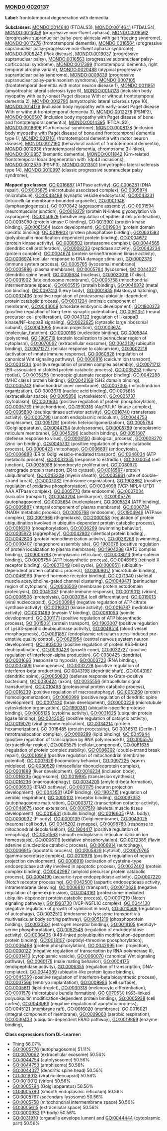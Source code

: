 
### [MONDO:0020137](http://purl.obolibrary.org/obo/MONDO_0020137)
**Label:** frontotemporal degeneration with dementia

**Subclasses:** [MONDO:0014640](http://purl.obolibrary.org/obo/MONDO_0014640) (FTDALS3), [MONDO:0014641](http://purl.obolibrary.org/obo/MONDO_0014641) (FTDALS4), [MONDO:0015059](http://purl.obolibrary.org/obo/MONDO_0015059) (progressive non-fluent aphasia), [MONDO:0016562](http://purl.obolibrary.org/obo/MONDO_0016562) (progressive supranuclear palsy-pure akinesia with gait freezing syndrome), [MONDO:0017276](http://purl.obolibrary.org/obo/MONDO_0017276) (frontotemporal dementia), [MONDO:0016564](http://purl.obolibrary.org/obo/MONDO_0016564) (progressive supranuclear palsy-progressive non-fluent aphasia syndrome), [MONDO:0008243](http://purl.obolibrary.org/obo/MONDO_0008243) (Pick disease), [MONDO:0019037](http://purl.obolibrary.org/obo/MONDO_0019037) (progressive supranuclear palsy), [MONDO:0016563](http://purl.obolibrary.org/obo/MONDO_0016563) (progressive supranuclear palsy-corticobasal syndrome), [MONDO:0017399](http://purl.obolibrary.org/obo/MONDO_0017399) (frontotemporal dementia, right temporal atrophy variant), [MONDO:0020488](http://purl.obolibrary.org/obo/MONDO_0020488) (atypical progressive supranuclear palsy syndrome), [MONDO:0009839](http://purl.obolibrary.org/obo/MONDO_0009839) (progressive supranuclear palsy-parkinsonism syndrome), [MONDO:0007105](http://purl.obolibrary.org/obo/MONDO_0007105) (frontotemporal dementia with motor neuron disease 1), [MONDO:0011951](http://purl.obolibrary.org/obo/MONDO_0011951) (amyotrophic lateral sclerosis type 6), [MONDO:0014178](http://purl.obolibrary.org/obo/MONDO_0014178) (inclusion body myopathy with early-onset Paget disease With or without frontotemporal dementia 2), [MONDO:0012790](http://purl.obolibrary.org/obo/MONDO_0012790) (amyotrophic lateral sclerosis type 10), [MONDO:0014179](http://purl.obolibrary.org/obo/MONDO_0014179) (inclusion body myopathy with early-onset Paget disease With or without frontotemporal dementia 3), [MONDO:0012278](http://purl.obolibrary.org/obo/MONDO_0012278) (PSNP2), [MONDO:0000507](http://purl.obolibrary.org/obo/MONDO_0000507) (inclusion body myopathy with Paget disease of bone and frontotemporal dementia), [MONDO:0014395](http://purl.obolibrary.org/obo/MONDO_0014395) (FTDALS2), [MONDO:0018696](http://purl.obolibrary.org/obo/MONDO_0018696) (Corticobasal syndrome), [MONDO:0008178](http://purl.obolibrary.org/obo/MONDO_0008178) (inclusion body myopathy with Paget disease of bone and frontotemporal dementia type 1), [MONDO:0017161](http://purl.obolibrary.org/obo/MONDO_0017161) (frontotemporal dementia with motor neuron disease), [MONDO:0017160](http://purl.obolibrary.org/obo/MONDO_0017160) (behavioral variant of frontotemporal dementia), [MONDO:0010936](http://purl.obolibrary.org/obo/MONDO_0010936) (frontotemporal dementia, chromosome 3-linked), [MONDO:0010857](http://purl.obolibrary.org/obo/MONDO_0010857) (semantic dementia), [MONDO:0011842](http://purl.obolibrary.org/obo/MONDO_0011842) (Grn-related frontotemporal lobar degeneration with Tdp43 inclusions), [MONDO:0012576](http://purl.obolibrary.org/obo/MONDO_0012576) (PSNP3), [MONDO:0013501](http://purl.obolibrary.org/obo/MONDO_0013501) (amyotrophic lateral sclerosis type 14), [MONDO:0010997](http://purl.obolibrary.org/obo/MONDO_0010997) (classic progressive supranuclear palsy syndrome), 

**Mapped go classes:** [GO:0016887](http://purl.obolibrary.org/obo/GO_0016887) (ATPase activity), [GO:0006281](http://purl.obolibrary.org/obo/GO_0006281) (DNA repair), [GO:0005875](http://purl.obolibrary.org/obo/GO_0005875) (microtubule associated complex), [GO:0005874](http://purl.obolibrary.org/obo/GO_0005874) (microtubule), [GO:0048488](http://purl.obolibrary.org/obo/GO_0048488) (synaptic vesicle endocytosis), [GO:0043231](http://purl.obolibrary.org/obo/GO_0043231) (intracellular membrane-bounded organelle), [GO:0001946](http://purl.obolibrary.org/obo/GO_0001946) (lymphangiogenesis), [GO:0070842](http://purl.obolibrary.org/obo/GO_0070842) (aggresome assembly), [GO:0031594](http://purl.obolibrary.org/obo/GO_0031594) (neuromuscular junction), [GO:0018279](http://purl.obolibrary.org/obo/GO_0018279) (protein N-linked glycosylation via asparagine), [GO:0050679](http://purl.obolibrary.org/obo/GO_0050679) (positive regulation of epithelial cell proliferation), [GO:0005080](http://purl.obolibrary.org/obo/GO_0005080) (protein kinase C binding), [GO:0019901](http://purl.obolibrary.org/obo/GO_0019901) (protein kinase binding), [GO:0061564](http://purl.obolibrary.org/obo/GO_0061564) (axon development), [GO:0019904](http://purl.obolibrary.org/obo/GO_0019904) (protein domain specific binding), [GO:0019903](http://purl.obolibrary.org/obo/GO_0019903) (protein phosphatase binding), [GO:0031593](http://purl.obolibrary.org/obo/GO_0031593) (polyubiquitin modification-dependent protein binding), [GO:0004672](http://purl.obolibrary.org/obo/GO_0004672) (protein kinase activity), [GO:0000502](http://purl.obolibrary.org/obo/GO_0000502) (proteasome complex), [GO:0044565](http://purl.obolibrary.org/obo/GO_0044565) (dendritic cell proliferation), [GO:0008233](http://purl.obolibrary.org/obo/GO_0008233) (peptidase activity), [GO:0043234](http://purl.obolibrary.org/obo/GO_0043234) (protein complex), [GO:0004674](http://purl.obolibrary.org/obo/GO_0004674) (protein serine/threonine kinase activity), [GO:0006974](http://purl.obolibrary.org/obo/GO_0006974) (cellular response to DNA damage stimulus), [GO:0002376](http://purl.obolibrary.org/obo/GO_0002376) (immune system process), [GO:0005765](http://purl.obolibrary.org/obo/GO_0005765) (lysosomal membrane), [GO:0005886](http://purl.obolibrary.org/obo/GO_0005886) (plasma membrane), [GO:0005764](http://purl.obolibrary.org/obo/GO_0005764) (lysosome), [GO:0044327](http://purl.obolibrary.org/obo/GO_0044327) (dendritic spine head), [GO:0005634](http://purl.obolibrary.org/obo/GO_0005634) (nucleus), [GO:0030018](http://purl.obolibrary.org/obo/GO_0030018) (Z disc), [GO:0031902](http://purl.obolibrary.org/obo/GO_0031902) (late endosome membrane), [GO:0005758](http://purl.obolibrary.org/obo/GO_0005758) (mitochondrial intermembrane space), [GO:0005515](http://purl.obolibrary.org/obo/GO_0005515) (protein binding), [GO:0046872](http://purl.obolibrary.org/obo/GO_0046872) (metal ion binding), [GO:0097413](http://purl.obolibrary.org/obo/GO_0097413) (Lewy body), [GO:0001835](http://purl.obolibrary.org/obo/GO_0001835) (blastocyst hatching), [GO:0032436](http://purl.obolibrary.org/obo/GO_0032436) (positive regulation of proteasomal ubiquitin-dependent protein catabolic process), [GO:0031224](http://purl.obolibrary.org/obo/GO_0031224) (intrinsic component of membrane), [GO:0043009](http://purl.obolibrary.org/obo/GO_0043009) (chordate embryonic development), [GO:1900273](http://purl.obolibrary.org/obo/GO_1900273) (positive regulation of long-term synaptic potentiation), [GO:0061351](http://purl.obolibrary.org/obo/GO_0061351) (neural precursor cell proliferation), [GO:0043122](http://purl.obolibrary.org/obo/GO_0043122) (regulation of I-kappaB kinase/NF-kappaB signaling), [GO:0022625](http://purl.obolibrary.org/obo/GO_0022625) (cytosolic large ribosomal subunit), [GO:0043005](http://purl.obolibrary.org/obo/GO_0043005) (neuron projection), [GO:0003674](http://purl.obolibrary.org/obo/GO_0003674) (molecular_function), [GO:0000166](http://purl.obolibrary.org/obo/GO_0000166) (nucleotide binding), [GO:0005844](http://purl.obolibrary.org/obo/GO_0005844) (polysome), [GO:1905719](http://purl.obolibrary.org/obo/GO_1905719) (protein localization to perinuclear region of cytoplasm), [GO:0070062](http://purl.obolibrary.org/obo/GO_0070062) (extracellular exosome), [GO:0043130](http://purl.obolibrary.org/obo/GO_0043130) (ubiquitin binding), [GO:0071277](http://purl.obolibrary.org/obo/GO_0071277) (cellular response to calcium ion), [GO:0002218](http://purl.obolibrary.org/obo/GO_0002218) (activation of innate immune response), [GO:0060828](http://purl.obolibrary.org/obo/GO_0060828) (regulation of canonical Wnt signaling pathway), [GO:0006816](http://purl.obolibrary.org/obo/GO_0006816) (calcium ion transport), [GO:0031334](http://purl.obolibrary.org/obo/GO_0031334) (positive regulation of protein complex assembly), [GO:0071712](http://purl.obolibrary.org/obo/GO_0071712) (ER-associated misfolded protein catabolic process), [GO:0035253](http://purl.obolibrary.org/obo/GO_0035253) (ciliary rootlet), [GO:0035255](http://purl.obolibrary.org/obo/GO_0035255) (ionotropic glutamate receptor binding), [GO:0042288](http://purl.obolibrary.org/obo/GO_0042288) (MHC class I protein binding), [GO:0042169](http://purl.obolibrary.org/obo/GO_0042169) (SH2 domain binding), [GO:0005743](http://purl.obolibrary.org/obo/GO_0005743) (mitochondrial inner membrane), [GO:0007005](http://purl.obolibrary.org/obo/GO_0007005) (mitochondrion organization), [GO:0003676](http://purl.obolibrary.org/obo/GO_0003676) (nucleic acid binding), [GO:0005615](http://purl.obolibrary.org/obo/GO_0005615) (extracellular space), [GO:0005856](http://purl.obolibrary.org/obo/GO_0005856) (cytoskeleton), [GO:0005737](http://purl.obolibrary.org/obo/GO_0005737) (cytoplasm), [GO:0001934](http://purl.obolibrary.org/obo/GO_0001934) (positive regulation of protein phosphorylation), [GO:0005739](http://purl.obolibrary.org/obo/GO_0005739) (mitochondrion), [GO:1990316](http://purl.obolibrary.org/obo/GO_1990316) (Atg1/ULK1 kinase complex), [GO:0035800](http://purl.obolibrary.org/obo/GO_0035800) (deubiquitinase activator activity), [GO:0016740](http://purl.obolibrary.org/obo/GO_0016740) (transferase activity), [GO:0005790](http://purl.obolibrary.org/obo/GO_0005790) (smooth endoplasmic reticulum), [GO:0044753](http://purl.obolibrary.org/obo/GO_0044753) (amphisome), [GO:0051291](http://purl.obolibrary.org/obo/GO_0051291) (protein heterooligomerization), [GO:0005794](http://purl.obolibrary.org/obo/GO_0005794) (Golgi apparatus), [GO:0044754](http://purl.obolibrary.org/obo/GO_0044754) (autolysosome), [GO:0005789](http://purl.obolibrary.org/obo/GO_0005789) (endoplasmic reticulum membrane), [GO:0045296](http://purl.obolibrary.org/obo/GO_0045296) (cadherin binding), [GO:0051607](http://purl.obolibrary.org/obo/GO_0051607) (defense response to virus), [GO:0008150](http://purl.obolibrary.org/obo/GO_0008150) (biological_process), [GO:0008270](http://purl.obolibrary.org/obo/GO_0008270) (zinc ion binding), [GO:0045732](http://purl.obolibrary.org/obo/GO_0045732) (positive regulation of protein catabolic process), [GO:0000423](http://purl.obolibrary.org/obo/GO_0000423) (mitophagy), [GO:0006897](http://purl.obolibrary.org/obo/GO_0006897) (endocytosis), [GO:0006888](http://purl.obolibrary.org/obo/GO_0006888) (ER to Golgi vesicle-mediated transport), [GO:0046034](http://purl.obolibrary.org/obo/GO_0046034) (ATP metabolic process), [GO:0032355](http://purl.obolibrary.org/obo/GO_0032355) (response to estradiol), [GO:0030054](http://purl.obolibrary.org/obo/GO_0030054) (cell junction), [GO:0035988](http://purl.obolibrary.org/obo/GO_0035988) (chondrocyte proliferation), [GO:0030970](http://purl.obolibrary.org/obo/GO_0030970) (retrograde protein transport, ER to cytosol), [GO:0016567](http://purl.obolibrary.org/obo/GO_0016567) (protein ubiquitination), [GO:0043209](http://purl.obolibrary.org/obo/GO_0043209) (myelin sheath), [GO:0035861](http://purl.obolibrary.org/obo/GO_0035861) (site of double-strand break), [GO:0007032](http://purl.obolibrary.org/obo/GO_0007032) (endosome organization), [GO:1903862](http://purl.obolibrary.org/obo/GO_1903862) (positive regulation of oxidative phosphorylation), [GO:0034098](http://purl.obolibrary.org/obo/GO_0034098) (VCP-NPL4-UFD1 AAA ATPase complex), [GO:0005770](http://purl.obolibrary.org/obo/GO_0005770) (late endosome), [GO:0007034](http://purl.obolibrary.org/obo/GO_0007034) (vacuolar transport), [GO:0043204](http://purl.obolibrary.org/obo/GO_0043204) (perikaryon), [GO:0005776](http://purl.obolibrary.org/obo/GO_0005776) (autophagosome), [GO:0005654](http://purl.obolibrary.org/obo/GO_0005654) (nucleoplasm), [GO:0005524](http://purl.obolibrary.org/obo/GO_0005524) (ATP binding), [GO:0005887](http://purl.obolibrary.org/obo/GO_0005887) (integral component of plasma membrane), [GO:0006734](http://purl.obolibrary.org/obo/GO_0006734) (NADH metabolic process), [GO:0005768](http://purl.obolibrary.org/obo/GO_0005768) (endosome), [GO:1904949](http://purl.obolibrary.org/obo/GO_1904949) (ATPase complex), [GO:0001966](http://purl.obolibrary.org/obo/GO_0001966) (thigmotaxis), [GO:2000058](http://purl.obolibrary.org/obo/GO_2000058) (regulation of protein ubiquitination involved in ubiquitin-dependent protein catabolic process), [GO:0016310](http://purl.obolibrary.org/obo/GO_0016310) (phosphorylation), [GO:0036269](http://purl.obolibrary.org/obo/GO_0036269) (swimming behavior), [GO:0035973](http://purl.obolibrary.org/obo/GO_0035973) (aggrephagy), [GO:0042802](http://purl.obolibrary.org/obo/GO_0042802) (identical protein binding), [GO:0042803](http://purl.obolibrary.org/obo/GO_0042803) (protein homodimerization activity), [GO:0036268](http://purl.obolibrary.org/obo/GO_0036268) (swimming), [GO:0000407](http://purl.obolibrary.org/obo/GO_0000407) (phagophore assembly site), [GO:1903078](http://purl.obolibrary.org/obo/GO_1903078) (positive regulation of protein localization to plasma membrane), [GO:1904288](http://purl.obolibrary.org/obo/GO_1904288) (BAT3 complex binding), [GO:0005783](http://purl.obolibrary.org/obo/GO_0005783) (endoplasmic reticulum), [GO:0008013](http://purl.obolibrary.org/obo/GO_0008013) (beta-catenin binding), [GO:0006754](http://purl.obolibrary.org/obo/GO_0006754) (ATP biosynthetic process), [GO:0046965](http://purl.obolibrary.org/obo/GO_0046965) (retinoid X receptor binding), [GO:0007049](http://purl.obolibrary.org/obo/GO_0007049) (cell cycle), [GO:0006511](http://purl.obolibrary.org/obo/GO_0006511) (ubiquitin-dependent protein catabolic process), [GO:0008017](http://purl.obolibrary.org/obo/GO_0008017) (microtubule binding), [GO:0046966](http://purl.obolibrary.org/obo/GO_0046966) (thyroid hormone receptor binding), [GO:0071340](http://purl.obolibrary.org/obo/GO_0071340) (skeletal muscle acetylcholine-gated channel clustering), [GO:0048471](http://purl.obolibrary.org/obo/GO_0048471) (perinuclear region of cytoplasm), [GO:0006509](http://purl.obolibrary.org/obo/GO_0006509) (membrane protein ectodomain proteolysis), [GO:0045087](http://purl.obolibrary.org/obo/GO_0045087) (innate immune response), [GO:0019012](http://purl.obolibrary.org/obo/GO_0019012) (virion), [GO:0006508](http://purl.obolibrary.org/obo/GO_0006508) (proteolysis), [GO:0030154](http://purl.obolibrary.org/obo/GO_0030154) (cell differentiation), [GO:0019013](http://purl.obolibrary.org/obo/GO_0019013) (viral nucleocapsid), [GO:2000984](http://purl.obolibrary.org/obo/GO_2000984) (negative regulation of ATP citrate synthase activity), [GO:0016301](http://purl.obolibrary.org/obo/GO_0016301) (kinase activity), [GO:0016787](http://purl.obolibrary.org/obo/GO_0016787) (hydrolase activity), [GO:0031489](http://purl.obolibrary.org/obo/GO_0031489) (myosin V binding), [GO:0061053](http://purl.obolibrary.org/obo/GO_0061053) (somite development), [GO:2001171](http://purl.obolibrary.org/obo/GO_2001171) (positive regulation of ATP biosynthetic process), [GO:0015031](http://purl.obolibrary.org/obo/GO_0015031) (protein transport), [GO:1903007](http://purl.obolibrary.org/obo/GO_1903007) (positive regulation of Lys63-specific deubiquitinase activity), [GO:0048514](http://purl.obolibrary.org/obo/GO_0048514) (blood vessel morphogenesis), [GO:0061857](http://purl.obolibrary.org/obo/GO_0061857) (endoplasmic reticulum stress-induced pre-emptive quality control), [GO:0021954](http://purl.obolibrary.org/obo/GO_0021954) (central nervous system neuron development), [GO:1903006](http://purl.obolibrary.org/obo/GO_1903006) (positive regulation of protein K63-linked deubiquitination), [GO:0030426](http://purl.obolibrary.org/obo/GO_0030426) (growth cone), [GO:0032727](http://purl.obolibrary.org/obo/GO_0032727) (positive regulation of interferon-alpha production), [GO:0030425](http://purl.obolibrary.org/obo/GO_0030425) (dendrite), [GO:0001666](http://purl.obolibrary.org/obo/GO_0001666) (response to hypoxia), [GO:0003723](http://purl.obolibrary.org/obo/GO_0003723) (RNA binding), [GO:0007409](http://purl.obolibrary.org/obo/GO_0007409) (axonogenesis), [GO:0032728](http://purl.obolibrary.org/obo/GO_0032728) (positive regulation of interferon-beta production), [GO:0043198](http://purl.obolibrary.org/obo/GO_0043198) (dendritic shaft), [GO:0043197](http://purl.obolibrary.org/obo/GO_0043197) (dendritic spine), [GO:0050830](http://purl.obolibrary.org/obo/GO_0050830) (defense response to Gram-positive bacterium), [GO:0030424](http://purl.obolibrary.org/obo/GO_0030424) (axon), [GO:0035556](http://purl.obolibrary.org/obo/GO_0035556) (intracellular signal transduction), [GO:0010498](http://purl.obolibrary.org/obo/GO_0010498) (proteasomal protein catabolic process), [GO:0016239](http://purl.obolibrary.org/obo/GO_0016239) (positive regulation of macroautophagy), [GO:0051260](http://purl.obolibrary.org/obo/GO_0051260) (protein homooligomerization), [GO:0060999](http://purl.obolibrary.org/obo/GO_0060999) (positive regulation of dendritic spine development), [GO:0007420](http://purl.obolibrary.org/obo/GO_0007420) (brain development), [GO:0000226](http://purl.obolibrary.org/obo/GO_0000226) (microtubule cytoskeleton organization), [GO:1990381](http://purl.obolibrary.org/obo/GO_1990381) (ubiquitin-specific protease binding), [GO:0005125](http://purl.obolibrary.org/obo/GO_0005125) (cytokine activity), [GO:0031625](http://purl.obolibrary.org/obo/GO_0031625) (ubiquitin protein ligase binding), [GO:0043085](http://purl.obolibrary.org/obo/GO_0043085) (positive regulation of catalytic activity), [GO:0019079](http://purl.obolibrary.org/obo/GO_0019079) (viral genome replication), [GO:0034214](http://purl.obolibrary.org/obo/GO_0034214) (protein hexamerization), [GO:0016485](http://purl.obolibrary.org/obo/GO_0016485) (protein processing), [GO:0036513](http://purl.obolibrary.org/obo/GO_0036513) (Derlin-1 retrotranslocation complex), [GO:0008289](http://purl.obolibrary.org/obo/GO_0008289) (lipid binding), [GO:0045944](http://purl.obolibrary.org/obo/GO_0045944) (positive regulation of transcription by RNA polymerase II), [GO:0005576](http://purl.obolibrary.org/obo/GO_0005576) (extracellular region), [GO:0005575](http://purl.obolibrary.org/obo/GO_0005575) (cellular_component), [GO:0061635](http://purl.obolibrary.org/obo/GO_0061635) (regulation of protein complex stability), [GO:0006302](http://purl.obolibrary.org/obo/GO_0006302) (double-strand break repair), [GO:0010918](http://purl.obolibrary.org/obo/GO_0010918) (positive regulation of mitochondrial membrane potential), [GO:0007626](http://purl.obolibrary.org/obo/GO_0007626) (locomotory behavior), [GO:0097225](http://purl.obolibrary.org/obo/GO_0097225) (sperm midpiece), [GO:0030529](http://purl.obolibrary.org/obo/GO_0030529) (intracellular ribonucleoprotein complex), [GO:0001889](http://purl.obolibrary.org/obo/GO_0001889) (liver development), [GO:0016234](http://purl.obolibrary.org/obo/GO_0016234) (inclusion body), [GO:0016235](http://purl.obolibrary.org/obo/GO_0016235) (aggresome), [GO:0019985](http://purl.obolibrary.org/obo/GO_0019985) (translesion synthesis), [GO:0016236](http://purl.obolibrary.org/obo/GO_0016236) (macroautophagy), [GO:0034205](http://purl.obolibrary.org/obo/GO_0034205) (amyloid-beta formation), [GO:0036503](http://purl.obolibrary.org/obo/GO_0036503) (ERAD pathway), [GO:0031175](http://purl.obolibrary.org/obo/GO_0031175) (neuron projection development), [GO:0043531](http://purl.obolibrary.org/obo/GO_0043531) (ADP binding), [GO:1903715](http://purl.obolibrary.org/obo/GO_1903715) (regulation of aerobic respiration), [GO:0005102](http://purl.obolibrary.org/obo/GO_0005102) (receptor binding), [GO:0097352](http://purl.obolibrary.org/obo/GO_0097352) (autophagosome maturation), [GO:0003712](http://purl.obolibrary.org/obo/GO_0003712) (transcription cofactor activity), [GO:0048675](http://purl.obolibrary.org/obo/GO_0048675) (axon extension), [GO:0007519](http://purl.obolibrary.org/obo/GO_0007519) (skeletal muscle tissue development), [GO:0015631](http://purl.obolibrary.org/obo/GO_0015631) (tubulin binding), [GO:0016605](http://purl.obolibrary.org/obo/GO_0016605) (PML body), [GO:0000932](http://purl.obolibrary.org/obo/GO_0000932) (P-body), [GO:0000139](http://purl.obolibrary.org/obo/GO_0000139) (Golgi membrane), [GO:0043025](http://purl.obolibrary.org/obo/GO_0043025) (neuronal cell body), [GO:0045202](http://purl.obolibrary.org/obo/GO_0045202) (synapse), [GO:0098780](http://purl.obolibrary.org/obo/GO_0098780) (response to mitochondrial depolarisation), [GO:1904417](http://purl.obolibrary.org/obo/GO_1904417) (positive regulation of xenophagy), [GO:0051563](http://purl.obolibrary.org/obo/GO_0051563) (smooth endoplasmic reticulum calcium ion homeostasis), [GO:0006119](http://purl.obolibrary.org/obo/GO_0006119) (oxidative phosphorylation), [GO:0072389](http://purl.obolibrary.org/obo/GO_0072389) (flavin adenine dinucleotide catabolic process), [GO:0006914](http://purl.obolibrary.org/obo/GO_0006914) (autophagy), [GO:0006915](http://purl.obolibrary.org/obo/GO_0006915) (apoptotic process), [GO:0005829](http://purl.obolibrary.org/obo/GO_0005829) (cytosol), [GO:0070765](http://purl.obolibrary.org/obo/GO_0070765) (gamma-secretase complex), [GO:0010976](http://purl.obolibrary.org/obo/GO_0010976) (positive regulation of neuron projection development), [GO:0006919](http://purl.obolibrary.org/obo/GO_0006919) (activation of cysteine-type endopeptidase activity involved in apoptotic process), [GO:0032403](http://purl.obolibrary.org/obo/GO_0032403) (protein complex binding), [GO:0042987](http://purl.obolibrary.org/obo/GO_0042987) (amyloid precursor protein catabolic process), [GO:0004190](http://purl.obolibrary.org/obo/GO_0004190) (aspartic-type endopeptidase activity), [GO:0007220](http://purl.obolibrary.org/obo/GO_0007220) (Notch receptor processing), [GO:0042500](http://purl.obolibrary.org/obo/GO_0042500) (aspartic endopeptidase activity, intramembrane cleaving), [GO:0006810](http://purl.obolibrary.org/obo/GO_0006810) (transport), [GO:0010629](http://purl.obolibrary.org/obo/GO_0010629) (negative regulation of gene expression), [GO:0043161](http://purl.obolibrary.org/obo/GO_0043161) (proteasome-mediated ubiquitin-dependent protein catabolic process), [GO:0007219](http://purl.obolibrary.org/obo/GO_0007219) (Notch signaling pathway), [GO:1990730](http://purl.obolibrary.org/obo/GO_1990730) (VCP-NSFL1C complex), [GO:0044130](http://purl.obolibrary.org/obo/GO_0044130) (negative regulation of growth of symbiont in host), [GO:0010506](http://purl.obolibrary.org/obo/GO_0010506) (regulation of autophagy), [GO:0032510](http://purl.obolibrary.org/obo/GO_0032510) (endosome to lysosome transport via multivesicular body sorting pathway), [GO:0051219](http://purl.obolibrary.org/obo/GO_0051219) (phosphoprotein binding), [GO:0030331](http://purl.obolibrary.org/obo/GO_0030331) (estrogen receptor binding), [GO:0018105](http://purl.obolibrary.org/obo/GO_0018105) (peptidyl-serine phosphorylation), [GO:0052548](http://purl.obolibrary.org/obo/GO_0052548) (regulation of endopeptidase activity), [GO:0036435](http://purl.obolibrary.org/obo/GO_0036435) (K48-linked polyubiquitin modification-dependent protein binding), [GO:0018107](http://purl.obolibrary.org/obo/GO_0018107) (peptidyl-threonine phosphorylation), [GO:0006468](http://purl.obolibrary.org/obo/GO_0006468) (protein phosphorylation), [GO:0042995](http://purl.obolibrary.org/obo/GO_0042995) (cell projection), [GO:0000122](http://purl.obolibrary.org/obo/GO_0000122) (negative regulation of transcription by RNA polymerase II), [GO:0031410](http://purl.obolibrary.org/obo/GO_0031410) (cytoplasmic vesicle), [GO:0060070](http://purl.obolibrary.org/obo/GO_0060070) (canonical Wnt signaling pathway), [GO:0060179](http://purl.obolibrary.org/obo/GO_0060179) (male mating behavior), [GO:0004175](http://purl.obolibrary.org/obo/GO_0004175) (endopeptidase activity), [GO:0006355](http://purl.obolibrary.org/obo/GO_0006355) (regulation of transcription, DNA-templated), [GO:0044389](http://purl.obolibrary.org/obo/GO_0044389) (ubiquitin-like protein ligase binding), [GO:0045359](http://purl.obolibrary.org/obo/GO_0045359) (positive regulation of interferon-beta biosynthetic process), [GO:0007566](http://purl.obolibrary.org/obo/GO_0007566) (embryo implantation), [GO:0009986](http://purl.obolibrary.org/obo/GO_0009986) (cell surface), [GO:0005811](http://purl.obolibrary.org/obo/GO_0005811) (lipid droplet), [GO:0030318](http://purl.obolibrary.org/obo/GO_0030318) (melanocyte differentiation), [GO:0001578](http://purl.obolibrary.org/obo/GO_0001578) (microtubule bundle formation), [GO:0070530](http://purl.obolibrary.org/obo/GO_0070530) (K63-linked polyubiquitin modification-dependent protein binding), [GO:0005938](http://purl.obolibrary.org/obo/GO_0005938) (cell cortex), [GO:0043066](http://purl.obolibrary.org/obo/GO_0043066) (negative regulation of apoptotic process), [GO:0045121](http://purl.obolibrary.org/obo/GO_0045121) (membrane raft), [GO:0016020](http://purl.obolibrary.org/obo/GO_0016020) (membrane), [GO:0016021](http://purl.obolibrary.org/obo/GO_0016021) (integral component of membrane), [GO:0009060](http://purl.obolibrary.org/obo/GO_0009060) (aerobic respiration), [GO:0030433](http://purl.obolibrary.org/obo/GO_0030433) (ubiquitin-dependent ERAD pathway), [GO:0019899](http://purl.obolibrary.org/obo/GO_0019899) (enzyme binding), 

**Class expressions from DL-Learner:**

- Thing 56.07%
- [GO:0005776](http://purl.obolibrary.org/obo/GO_0005776) (autophagosome) 51.11%
- [GO:0070062](http://purl.obolibrary.org/obo/GO_0070062) (extracellular exosome) 50.56%
- [GO:0044754](http://purl.obolibrary.org/obo/GO_0044754) (autolysosome) 50.56%
- [GO:0044753](http://purl.obolibrary.org/obo/GO_0044753) (amphisome) 50.56%
- [GO:0044327](http://purl.obolibrary.org/obo/GO_0044327) (dendritic spine head) 50.56%
- [GO:0019013](http://purl.obolibrary.org/obo/GO_0019013) (viral nucleocapsid) 50.56%
- [GO:0019012](http://purl.obolibrary.org/obo/GO_0019012) (virion) 50.56%
- [GO:0005794](http://purl.obolibrary.org/obo/GO_0005794) (Golgi apparatus) 50.56%
- [GO:0005790](http://purl.obolibrary.org/obo/GO_0005790) (smooth endoplasmic reticulum) 50.56%
- [GO:0005767](http://purl.obolibrary.org/obo/GO_0005767) (secondary lysosome) 50.56%
- [GO:0005758](http://purl.obolibrary.org/obo/GO_0005758) (mitochondrial intermembrane space) 50.56%
- [GO:0005615](http://purl.obolibrary.org/obo/GO_0005615) (extracellular space) 50.56%
- [GO:0000932](http://purl.obolibrary.org/obo/GO_0000932) (P-body) 50.56%
- [GO:0031970](http://purl.obolibrary.org/obo/GO_0031970) (organelle envelope lumen) and [GO:0044444](http://purl.obolibrary.org/obo/GO_0044444) (cytoplasmic part) 50.56%


